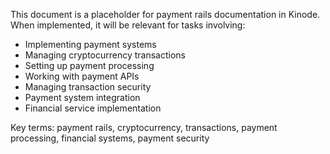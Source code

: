This document is a placeholder for payment rails documentation in Kinode. When implemented, it will be relevant for tasks involving:
- Implementing payment systems
- Managing cryptocurrency transactions
- Setting up payment processing
- Working with payment APIs
- Managing transaction security
- Payment system integration
- Financial service implementation

Key terms: payment rails, cryptocurrency, transactions, payment processing, financial systems, payment security